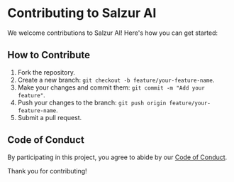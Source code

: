 # Contributing to Salzur AI

We welcome contributions to Salzur AI! Here's how you can get started:

## How to Contribute
1. Fork the repository.
2. Create a new branch: `git checkout -b feature/your-feature-name`.
3. Make your changes and commit them: `git commit -m "Add your feature"`.
4. Push your changes to the branch: `git push origin feature/your-feature-name`.
5. Submit a pull request.

## Code of Conduct
By participating in this project, you agree to abide by our [Code of Conduct](CODE_OF_CONDUCT.md).

Thank you for contributing!
